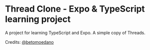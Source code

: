 # Thread Clone - Expo & TypeScript learning project

A project for learning TypeScript and Expo. A simple copy of Threads.

Credits: [@betomoedano](https://www.github.com/betomoedano)
